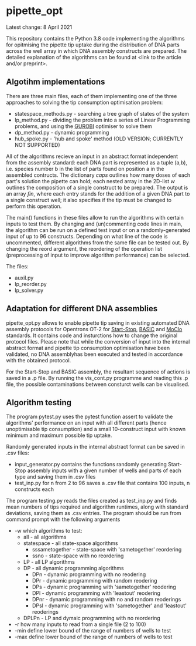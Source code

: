 # pipette_opt

Latest change: 8 April 2021

This repository contains the Python 3.8 code implementing the algorithms for opitmising the pipette tip uptake during the distribution of DNA parts across the well array in which DNA assembly constructs are prepared. The detailed explanation of the algorithms can be found at <link to the article and/or preprint>.

## Algotihm implementations
There are three main files, each of them implementing one of the three approaches to solving the tip consumption optimisation problem:
* statespace_methods.py - searching a tree graph of states of the system
* lp_method.py - dividing the problem into a series of Linear Programming problems, and using the [GUROBI](https://www.gurobi.com/) optimiser to solve them
* dp_method.py - dynamic programming
* hub_spoke.py - 'hub and spoke' method (OLD VERSION; CURRENTLY NOT SUPPORTED)

All of the algorithms recieve an input in an abstract format independent from the assembly standard: each DNA part is represented as a tuple (a,b), i.e. species number b in the list of parts found on position a in the assembled contructs. The dictionary _caps_  outlines how many doses of each part's solution the pipette can hold; each nested array in the  2D-list _w_ outlines the composition of a single construct to be prepared. The output is an array _fin_, where each entry stands for the addition of a given DNA part to a single construct well; it also specifies if the tip must be changed to perform this operation.

The main() functions in these files allow to run the algorithms with certain inputs to test them. By changing and (un)commenting code lines in main, the algorithm can be run on a defined test input or on a randomly-generated input of up to 96 constructs.  Depending on what line of the code is uncommented, different algorithms from the same file can be tested out. By changing the reord argument, the reordering of the operation list (preprocessing of input to improve algorithm performance) can be selected.

The files:
* auxil.py
* lp_reorder.py
* lp_solver.py

## Adaptation for different DNA assemblies
pipette_opt.py allows to enable pipette tip saving in existing automated DNA assembly protocols for Opentrons OT-2 for [Start-Stop](https://github.com/zoltuz/dna_assembler), [BASIC](https://github.com/BASIC-DNA-ASSEMBLY/DNA-BOT) and [MoClo](https://github.com/DAMPLAB/OT2-MoClo-Transformation-Ecoli) standards. It contains code and insturctions how to change the original protocol files. Please note that while the conversion of input into the internal abstract format and pipette tip consumption optimisation have been validated, no DNA assemblyhas been executed and tested in accordance with the obtained protocol.

For the Start-Stop and BASIC assembly, the resultant sequence of actions is saved in a .p file. By running the vis_cont.py programme and reading this .p file, the possible contaminations between consturct wells can be visualised.

## Algorithm testing
The program pytest.py uses the pytest function assert to validate the algorithms' performance on an input with all different parts (hence unoptimisable tip consumption) and a small 10-construct input with known minimum and maximum possible tip uptake.

Randomly generated inputs in the internal abstract format can be saved in .csv files:
* input_generator.py contains the functions randomly generating Start-Stop assembly inputs with a given number of wells and parts of each type and saving them in .csv files
* test_inp.py for n from 2 to 96 saves a .csv file that contains 100 inputs, n constructs each

The program testing.py reads the files created as test_inp.py and finds mean numbers of tips required and algorithm runtimes, along with standard deviations, saving them as .csv entries. The program should be run from command prompt with the following arguments
* -w which algorithms to test:
	* all - all algorithms
	* statespace - all state-space algorithms
		* sssametogether - state-space with 'sametogether' reordering
		* ssno - state-space with no reordering
	* LP - all LP algorithms
	* DP - all dynamic programming algorithms
		* DPn - dynamic programming with no reodering
		* DPr - dynamic programming with random reodering
		* DPs - dynamic programming with 'sametogether' reodering
		* DPl - dynamic programming with 'leastout' reodering
		* DPnr - dynamic programming with no and random reoderings
		* DPsl - dynamic programming with 'sametogether' and 'leastout' reoderings
	* DPLPn - LP and dymaic programming with no reordering
* -r how many inputs to read from a single file (2 to 100)
* -min define lower bound of the range of numbers of wells to test
* -max define lower bound of the range of numbers of wells to test
